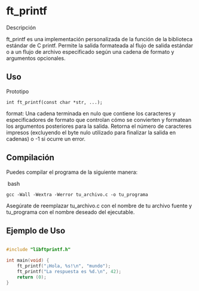 # ft_printf
Descripción

ft_printf es una implementación personalizada de la función de la biblioteca estándar de C printf. Permite la salida formateada al flujo de salida estándar o a un flujo de archivo especificado según una cadena de formato y argumentos opcionales.
## Uso
Prototipo

    int ft_printf(const char *str, ...);

format: Una cadena terminada en nulo que contiene los caracteres y especificadores de formato que controlan cómo se convierten y formatean los argumentos posteriores para la salida.
Retorna el número de caracteres impresos (excluyendo el byte nulo utilizado para finalizar la salida en cadenas) o -1 si ocurre un error.

## Compilación

Puedes compilar el programa de la siguiente manera:

 bash

    gcc -Wall -Wextra -Werror tu_archivo.c -o tu_programa

Asegúrate de reemplazar tu_archivo.c con el nombre de tu archivo fuente y tu_programa con el nombre deseado del ejecutable.

## Ejemplo de Uso

```c

#include "libftprintf.h"

int main(void) {
    ft_printf("¡Hola, %s!\n", "mundo");
    ft_printf("La respuesta es %d.\n", 42);
    return (0);
}
```
